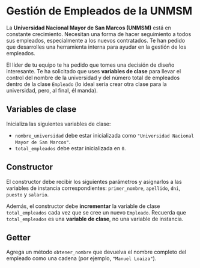 # Gestión de Empleados de la UNMSM

La **Universidad Nacional Mayor de San Marcos (UNMSM)** está en constante crecimiento.
Necesitan una forma de hacer seguimiento a todos sus empleados, especialmente a los nuevos contratados.
Te han pedido que desarrolles una herramienta interna para ayudar en la gestión de los empleados.

El líder de tu equipo te ha pedido que tomes una decisión de diseño interesante.
Te ha solicitado que uses **variables de clase** para llevar el control del nombre de la universidad y
del número total de empleados dentro de la clase `Empleado`
(lo ideal sería crear otra clase para la universidad, pero, al final, él manda).

## Variables de clase

Inicializa las siguientes variables de clase:

- `nombre_universidad` debe estar inicializada como `"Universidad Nacional Mayor de San Marcos"`.
- `total_empleados` debe estar inicializada en `0`.

## Constructor

El constructor debe recibir los siguientes parámetros y asignarlos a las variables de instancia correspondientes:
`primer_nombre`, `apellido`, `dni`, `puesto` y `salario`.

Además, el constructor debe **incrementar** la variable de clase `total_empleados`
cada vez que se cree un nuevo `Empleado`.
Recuerda que `total_empleados` es una **variable de clase**, no una variable de instancia.

## Getter

Agrega un método `obtener_nombre` que devuelva el nombre completo del empleado como una cadena
(por ejemplo, `"Manuel Loaiza"`).
